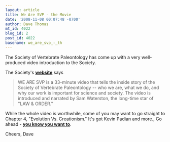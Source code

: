 ```yaml
---
layout: article
title: We Are SVP - the Movie
date: '2008-11-08 00:07:48 -0700'
author: Dave Thomas
mt_id: 4022
blog_id: 2
post_id: 4022
basename: we_are_svp_-_th
---
```

The Society of Vertebrate Paleontology has come up with a very well-produced video introduction to the Society.  

The Society's [**website**](http://www.vertpaleo.org/video/WeAreSVP/index.cfm) says


> WE ARE SVP is a 33-minute video that tells the inside story of the Society of Vertebrate Paleontology -- who we are, what we do, and why our work is important for science and society.  The video is introduced and narrated by Sam Waterston, the long-time star of "LAW & ORDER."

While the whole video is worthwhile, some of you may want to go straight to Chapter 4, "Evolution Vs. Creationism."  It's got Kevin Padian and more., Go ahead - [**you know you want to**](http://www.vertpaleo.org/video/WeAreSVP/index.cfm).

Cheers, Dave
